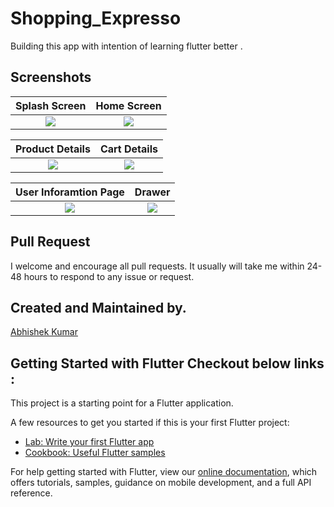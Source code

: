 # Shopping_Expresso

Building this app with intention of learning flutter better .

## Screenshots
 Splash Screen             |   Home Screen 
:-------------------------:|:-------------------------:
![](https://github.com/iamabhishek229313/Shopping_Expresso/blob/master/Screenshots/SplashScreen.jpg?raw=true)|![](https://github.com/iamabhishek229313/Shopping_Expresso/blob/master/Screenshots/Home.jpg?raw=true)

 Product Details           |   Cart Details 
:-------------------------:|:-------------------------:
![](https://github.com/iamabhishek229313/Shopping_Expresso/blob/master/Screenshots/ProductDetail.jpg?raw=true)|![](https://github.com/iamabhishek229313/Shopping_Expresso/blob/master/Screenshots/Cart.jpg?raw=true)

 User Inforamtion Page     |   Drawer 
:-------------------------:|:-------------------------:
![](https://github.com/iamabhishek229313/Shopping_Expresso/blob/master/Screenshots/About.jpg?raw=true)|![](https://github.com/iamabhishek229313/Shopping_Expresso/blob/master/Screenshots/Drawer.jpg?raw=true)


## Pull Request 
I welcome and encourage all pull requests. It usually will take me within 24-48 hours to respond to any issue or request.

## Created and Maintained by.
[Abhishek Kumar](https://github.com/iamabhishek229313)

## Getting Started with Flutter Checkout below links :

This project is a starting point for a Flutter application.

A few resources to get you started if this is your first Flutter project:

- [Lab: Write your first Flutter app](https://flutter.dev/docs/get-started/codelab)
- [Cookbook: Useful Flutter samples](https://flutter.dev/docs/cookbook)

For help getting started with Flutter, view our
[online documentation](https://flutter.dev/docs), which offers tutorials,
samples, guidance on mobile development, and a full API reference.
